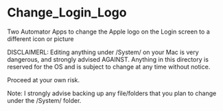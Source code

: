 Change_Login_Logo
=================

Two Automator Apps to change the Apple logo on the Login screen to a different icon or picture


DISCLAIMERL:
Editing anything under /System/ on your Mac is very dangerous, and strongly advised AGAINST. Anything in this directory is reserved for the OS and is subject to change at any time without notice.

Proceed at your own risk.

Note: I strongly advise backing up any file/folders that you plan to change under the /System/ folder.